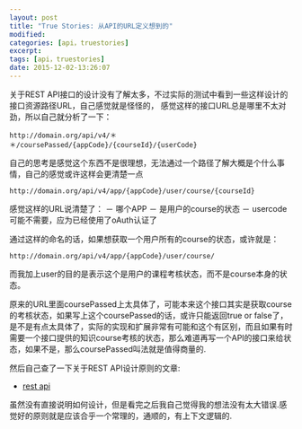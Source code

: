 ```yaml
---
layout: post
title: "True Stories: 从API的URL定义想到的"
modified:
categories: [api，truestories]
excerpt:
tags: [api，truestories]
date: 2015-12-02-13:26:07
---
```


关于REST API接口的设计没有了解太多，不过实际的测试中看到一些这样设计的接口资源路径URL，自己感觉就是怪怪的，
感觉这样的接口URL总是哪里不太对劲，所以自己就分析了一下：

```
http://domain.org/api/v4/＊＊/coursePassed/{appCode}/{courseId}/{userCode}
```

自己的思考是感觉这个东西不是很理想，无法通过一个路径了解大概是个什么事情，自己的感觉或许这样会更清楚一点

```
http://domain.org/api/v4/app/{appCode}/user/course/{courseId}
```
感觉这样的URL说清楚了：
－ 哪个APP
－ 是用户的course的状态
－ usercode可能不需要，应为已经使用了oAuth认证了

通过这样的命名的话，如果想获取一个用户所有的course的状态，或许就是：
```
http://domain.org/api/v4/app/{appCode}/user/course/
```
而我加上user的目的是表示这个是用户的课程考核状态，而不是course本身的状态。

原来的URL里面coursePassed上太具体了，可能本来这个接口其实是获取course的考核状态，如果写上这个coursePassed的话，或许只能返回true or false了，是不是有点太具体了，实际的实现和扩展非常有可能和这个有区别，而且如果有时需要一个接口提供的知识course考核的状态，那么难道再写一个API的接口来给状态，如果不是，那么coursePassed叫法就是值得商量的.

然后自己查了一下关于REST API设计原则的文章:
- [rest api](http://www.ruanyifeng.com/blog/2014/05/restful_api.html)

虽然没有直接说明如何设计，但是看完之后我自己觉得我的想法没有太大错误.感觉好的原则就是应该合乎一个常理的，通顺的，有上下文逻辑的.
